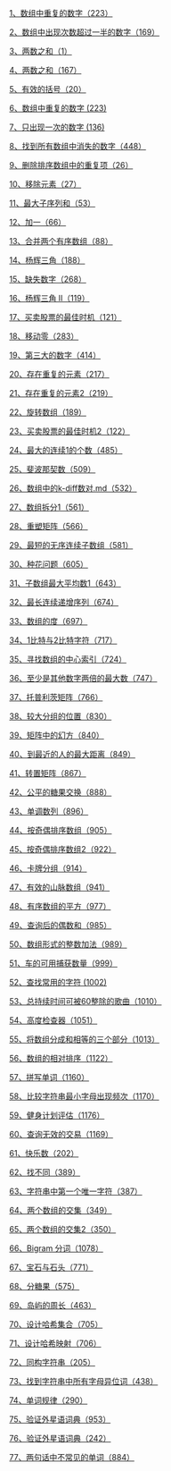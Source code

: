
 <a href="./docs/数组中重复的数字.md">1、数组中重复的数字（223）</a>

 <a href="./docs/数组中出现次数超过一半的数字.md">2、数组中出现次数超过一半的数字（169）</a>

<a href="./docs/两数之和.md">3、两数之和（1）</a>

<a href="./docs/两数之和2.md">4、两数之和（167）</a>

<a href="./docs/有效的括号.md">5、有效的括号（20）</a>

<a href="./docs/数组中重复的数字.md">6、数组中重复的数字 (223)</a>

<a href="./docs/只出现一次的数字.md">7、只出现一次的数字 (136)</a>

<a href="./docs/找到所有数组中消失的数字.md">8、找到所有数组中消失的数字（448）</a>

<a href="./docs/删除排序数组中的重复项.md">9、删除排序数组中的重复项（26）</a>

<a href="./docs/移除元素.md">10、移除元素（27）</a>

<a href="./docs/最大子序列和.md">11、最大子序列和（53）</a>

<a href="./docs/加一.md">12、加一（66）</a>

<a href="./docs/合并两个有序数组.md">13、合并两个有序数组（88）</a>

<a href="./docs/杨辉三角.md">14、杨辉三角（188）</a>

<a href="./docs/缺失数字.md">15、缺失数字（268）</a>

<a href="./docs/杨辉三角2.md">16、杨辉三角 II（119）</a>

<a href="./docs/买卖股票的最佳时机.md">17、买卖股票的最佳时机（121）</a>

<a href="./docs/移动零.md">18、移动零（283）</a>

<a href="./docs/第三大的数.md">19、第三大的数字（414）</a>

<a href="./docs/存在重复的元素.md">20、存在重复的元素（217）</a>

<a href="./docs/存在重复的元素2.md">21、存在重复的元素2（219）</a>

<a href="./docs/旋转数组.md">22、旋转数组（189）</a>

<a href="./docs/买卖股票的最佳时机2.md">23、买卖股票的最佳时机2（122）</a>

<a href="./docs/最大的连续1的个数.md">24、最大的连续1的个数（485）</a>

<a href="./docs/斐波那契数.md">25、斐波那契数（509）</a>

<a href="./docs/数组中的k-diff数对.md">26、数组中的k-diff数对.md（532）</a>

<a href="./docs/数组拆分1.md">27、数组拆分1（561）</a>

<a href="./docs/重塑矩阵.md">28、重塑矩阵（566）</a>

<a href="./docs/最短的无序连续子数组.md">29、最短的无序连续子数组（581）</a>


<a href="./docs/种花问题.md">30、种花问题（605）</a>

<a href="./docs/子数组最大平均数1.md">31、子数组最大平均数1（643）</a>

<a href="./docs/最长连续递增序列.md">32、最长连续递增序列（674）</a>

<a href="./docs/数组的度.md">33、数组的度（697）</a>

<a href="./docs/1比特与2比特字符.md">34、1比特与2比特字符（717）</a>

<a href="./docs/寻找数组的中心索引.md">35、寻找数组的中心索引（724）</a>

<a href="./docs/至少是其他数字两倍的最大数.md">36、至少是其他数字两倍的最大数（747）</a>

<a href="./docs/托普利茨矩阵.md">37、托普利茨矩阵（766）</a>

<a href="./docs/较大分组的位置.md">38、较大分组的位置（830）</a>

<a href="./docs/矩阵中的幻方.md">39、矩阵中的幻方（840）</a>

<a href="./docs/到最近的人的最大的距离.md">40、到最近的人的最大距离（849）</a>

<a href="./docs/转置矩阵.md">41、转置矩阵（867）</a>

<a href="./docs/公平的糖果交换.md">42、公平的糖果交换（888）</a>

<a href="./docs/单调数列.md">43、单调数列（896）</a>

<a href="./docs/按奇偶排序数组.md">44、按奇偶排序数组（905）</a>

<a href="./docs/按奇偶排序数组2.md">45、按奇偶排序数组2（922）</a>

<a href="./docs/卡牌分组.md">46、卡牌分组（914）</a>

<a href="./docs/有效的山脉数组.md">47、有效的山脉数组（941）</a>

<a href="./docs/有序数组的平方.md">48、有序数组的平方（977）</a>

<a href="./docs/查询后的偶数和.md">49、查询后的偶数和（985）</a>

<a href="./docs/数组形式的整数加法.md">50、数组形式的整数加法（989）</a>

<a href="./docs/车的可用捕获数量.md">51、车的可用捕获数量（999）</a>

<a href="./docs/查找常用的字符.md">52、查找常用的字符 (1002)</a>

<a href="./docs/总持续时间可被60整除的歌曲.md">

53、总持续时间可被60整除的歌曲（1010）</a>

<a href="./docs/高度检查器.md">54、高度检查器（1051）</a>

<a href="./docs/将数组分成和相等的三个部分.md">55、将数组分成和相等的三个部分（1013）</a>

<a href="./docs/数组的相对排序.md">56、数组的相对排序（1122）</a>

<a href="./docs/拼写单词.md">57、拼写单词（1160）</a>

<a href="./docs/比较字符串最小字母出现频次.md">58、比较字符串最小字母出现频次（1170）</a>

<a href="./docs/健身计划评估.md">59、健身计划评估（1176）</a>

<a href="./docs/查询无效的交易.md">60、查询无效的交易（1169）</a>

<a href="./docs/快乐数.md">61、快乐数（202）</a>

<a href="./docs/找不同.md">62、找不同（389）</a>

<a href="./docs/字符串中的第一个唯一字符.md">63、字符串中第一个唯一字符（387）</a>

<a href="./docs/两个数组的交集.md">64、两个数组的交集（349）</a>

<a href="./docs/两个数组的交集2.md">65、两个数组的交集2（350）</a>

<a href="./docs/bigram分词.md">66、Bigram 分词（1078）</a>

<a href="./docs/宝石与石头.md">67、宝石与石头（771）</a>

<a href="./docs/分糖果.md">68、分糖果（575）</a>

<a href="./docs/岛屿的周长.md">69、岛屿的周长（463）</a>

<a href="./docs/设计哈希集合.md">70、设计哈希集合（705）</a>

<a href="./docs/设计哈希映射.md">71、设计哈希映射（706）</a>

<a href="./docs/同构字符串.md">72、同构字符串（205）</a>

<a href="./docs/找到字符串中所有字母异位词.md">73、找到字符串中所有字母异位词（438）</a>

<a href="./docs/单词规律.md">74、单词规律（290）</a>

<a href="./docs/验证外星语词典.md">75、验证外星语词典（953）</a>

<a href="./docs/有效的字母异位词.md">76、验证外星语词典（242）</a>

<a href="./docs/两句话中不常见的单词.md">77、两句话中不常见的单词（884）</a>

